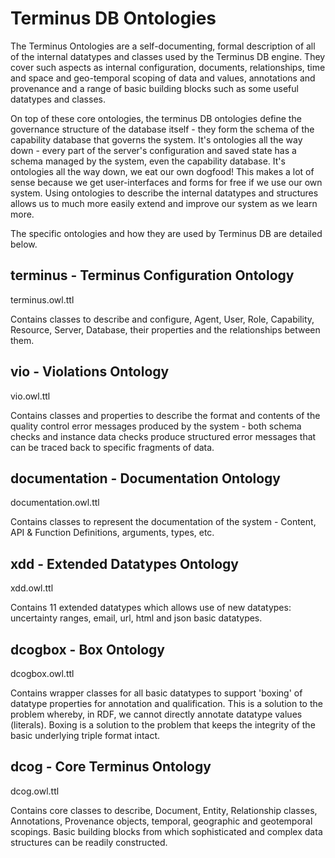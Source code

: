 # Terminus DB Ontologies

The Terminus Ontologies are a self-documenting, formal description of all of the internal datatypes and classes used by the Terminus DB engine. They cover such aspects as internal configuration, documents, relationships, time and space and geo-temporal scoping of data and values, annotations and provenance and a range of basic building blocks such as some useful datatypes and classes.  

On top of these core ontologies, the terminus DB ontologies define the governance structure of the database itself - they form the schema of the capability database that governs the system. It's ontologies all the way down - every part of the server's configuration and saved state has a schema managed by the system, even the capability database. It's ontologies all the way down, we eat our own dogfood! This makes a lot of sense because we get user-interfaces and forms for free if we use our own system. Using ontologies to describe the internal datatypes and structures allows us to much more easily extend and improve our system as we learn more. 

The specific ontologies and how they are used by Terminus DB are detailed below. 

## terminus - Terminus Configuration Ontology 
terminus.owl.ttl

Contains classes to describe and configure, Agent, User, Role, Capability, Resource, Server, Database, their properties and the relationships between them.  

## vio - Violations Ontology 
vio.owl.ttl

Contains classes and properties to describe the format and contents of the quality control error messages produced by the system - both schema checks and instance data checks produce structured error messages that can be traced back to specific fragments of data. 

## documentation - Documentation Ontology 
documentation.owl.ttl

Contains classes to represent the documentation of the system - Content, API & Function Definitions, arguments, types, etc. 

## xdd - Extended Datatypes Ontology
xdd.owl.ttl

Contains 11 extended datatypes which allows use of new datatypes: uncertainty ranges, email, url, html and json basic datatypes. 

## dcogbox - Box Ontology 
dcogbox.owl.ttl

Contains wrapper classes for all basic datatypes to support 'boxing' of datatype properties for annotation and qualification.  This is a solution to the problem whereby, in RDF, we cannot directly annotate datatype values (literals). Boxing is a solution to the problem that keeps the integrity of the basic underlying triple format intact. 

## dcog - Core Terminus Ontology 
dcog.owl.ttl

Contains core classes to describe, Document, Entity, Relationship classes, Annotations, Provenance objects, temporal, geographic and geotemporal scopings. Basic building blocks from which sophisticated and complex data structures can be readily constructed. 
